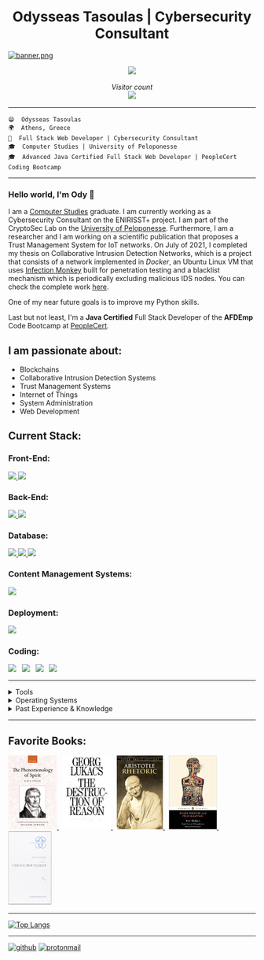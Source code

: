 <h1 align="center"> Odysseas Tasoulas | Cybersecurity Consultant</h1>

[![banner.png](https://i.postimg.cc/Pf1Zszsf/banner.png)](https://postimg.cc/dDtDGCVg)

<p align="center">
  <img src="https://i.postimg.cc/28YVxJ5d/giphy.gif" />
</p>

<p align="center"> 
  <i>Visitor count</i><br>
  <img src="https://profile-counter.glitch.me/aufheben68/count.svg" />
</p>

---

`😁  Odysseas Tasoulas` <br/>
`🌍  Athens, Greece` <br/>
`💼  Full Stack Web Developer | Cybersecurity Consultant` <br/>
`🎓  Computer Studies | University of Peloponesse` <br/>
`🎓  Advanced Java Certified Full Stack Web Developer | PeopleCert Coding Bootcamp` <br/>

---

### Hello world, I'm Ody 👋

I am a [Computer Studies](http://dit.uop.gr/index.php) graduate. I am currently working as a Cybersecurity Consultant on the ENIRISST+ project. I am part of the CryptoSec Lab on the [University of Peloponesse](https://www.uop.gr/). Furthermore, I am a researcher and I am working on a scientific publication that proposes a Trust Management System for IoT networks. On July of 2021, I completed my thesis on Collaborative Intrusion Detection Networks, which is a project that consists of a network implemented in *Docker*, an Ubuntu Linux VM that uses [Infection Monkey](https://www.guardicore.com/infectionmonkey/) built for penetration testing and a blacklist mechanism which is periodically excluding malicious IDS nodes. You can check the complete work [here](https://pdfhost.io/v/mJ4Fcq04x_CIDN_Thesis_).

One of my near future goals is to improve my Python skills. 

Last but not least, I'm a **Java Certified** Full Stack Developer of the **AFDEmp** Code Bootcamp at [PeopleCert](https://peoplecerteducation.org/bootcamp/).

## I am passionate about:

- Blockchains
- Collaborative Intrusion Detection Systems
- Trust Management Systems
- Internet of Things
- System Administration
- Web Development

## Current Stack:

### Front-End:

<a href="https://www.reactjs.org" target="_blank">
	<img src="https://img.shields.io/badge/ReactJS-★★★-41DFFF" />
</a>
<a href="https://www.javascript.com/" target="_blank">
	<img src="https://img.shields.io/badge/JS-★★★★★-FF0000" />
</a>

### Back-End:
<a href="https://www.java.com" target="_blank">
	<img src="https://img.shields.io/badge/Java-%E2%98%85%E2%98%85%E2%98%85%E2%98%85%E2%98%85-5b736a" />
</a>
<a href="https://www.python.com" target="_blank">
	<img src="https://img.shields.io/badge/Python-%E2%98%85%E2%98%85%E2%98%85%E2%98%85%E2%98%85-4cd0e5 " />
</a>

### Database:

<a href="https://www.mysql.com" target="_blank">
	<img src="https://img.shields.io/badge/MySQL-%E2%98%85%E2%98%85%E2%98%85%E2%98%85%E2%98%85-F29111" />
</a>
<a href="https://www.mongodb.com" target="_blank">
	<img src="https://img.shields.io/badge/MongoDB-%E2%98%85%E2%98%85%E2%98%85%E2%98%85%E2%98%85-0000FF" />
</a>
<a href="https://www.postgresql.org/" target="_blank">
	<img src="https://img.shields.io/badge/PostgreSQL-%E2%98%85%E2%98%85%E2%98%85%E2%98%85%E2%98%85-1A1A1A" />
</a>

### Content Management Systems:

<a href="https://www.wordpress.org" target="_blank">
	<img src="https://img.shields.io/badge/Wordpress-%E2%98%85%E2%98%85%E2%98%85%E2%98%85%E2%98%85-000000" />
</a>

### Deployment:

<a href="https://www.docker.com" target="_blank">
	<img src="https://img.shields.io/badge/Docker-%E2%98%85%E2%98%85%E2%98%85%E2%98%85%E2%98%85-FFFF00" />
</a>

### Coding:

<img src="https://img.shields.io/badge/HTML5-ff7851" /> &nbsp; <img src="https://img.shields.io/badge/Markdown-ffffff" /> &nbsp; <img src="https://img.shields.io/badge/CSS3-44b2fb" /> &nbsp; <img src="https://img.shields.io/badge/SQL-FF0000" /> &nbsp;

---

<details>
	<summary>Tools</summary>
	<ul>
		<li>Visual Studio Code</li>
		<li>IntelliJ IDEA</li>
		<li>ElasticSearch</li>
		<li>Kibana</li>
		<li>Zeek</li>
		<li>Snort</li>
		<li>Suricata</li>
	</ul>
</details>

<details>
	<summary>Operating Systems</summary>
	<ul>
		<li>Debian Linux</li>
		<li>Redhat Linux</li>
		<li>SUSE Linux</li>
		<li>Arch Linux</li>
		<li>Windows 10</li>
		<li>Ubuntu Server 20.04</li>
	</ul>
</details>

<details>
	<summary>Past Experience & Knowledge </summary>
	<ul>
		<li>C</li>
		<li>Assembly</li>
		<li>Python, Python Flask, BeautifulSoup 4</li>
		<li>Bootstrap 3/4</li>
		<li>jQuery</li>
		<li>Joomla</li>
	</ul>
</details>

---

## Favorite Books:

<a href="https://www.amazon.com/Phenomenology-Spirit-G-W-Hegel/dp/0198245971/ref=sr_1_1?dchild=1&keywords=phenomenology+of+spirit&qid=1635617140&qsid=145-4740879-1258869&s=books&sprefix=phenom%2Cstripbooks-intl-ship%2C329&sr=1-1&sres=0198245971%2C026810350X%2C1535117834%2C0415664462%2CB079527TCV%2CB00I7ZHFV2%2C0198790627%2C0253209102%2C1009018760%2C0810128047%2C0810105942%2CB00BGPKBC0%2CB005OL08XO%2C0271010762%2CB01HQO2T1K%2C0231199058&srpt=ABIS_BOOK" target="_blank">
	<img src="https://raw.githubusercontent.com/aufheben68/aufheben68/main/media/hegel-the-phenomenology-of-spirit.jpg" height="150" alt="Phenomenology of Spirit"/> 
</a> &nbsp;
<a href="https://www.amazon.com/Destruction-Reason-Georg-Lukacs/dp/935002408X" target="_blank">
	<img src="https://raw.githubusercontent.com/aufheben68/aufheben68/main/media/9781839761843.jpg" height="150" alt="The Destruction of Reason"/>
</a> &nbsp;
<a href="https://www.amazon.com/Rhetoric-New-Hackett-Aristotle/dp/1624667333/ref=sr_1_7?crid=2HBEQM0QR5N79&dchild=1&keywords=aristotle+rhetoric&qid=1635617911&qsid=145-4740879-1258869&s=books&sprefix=aristotle+rhetori%2Cstripbooks-intl-ship%2C244&sr=1-7&sres=022678990X%2C0486437930%2C0140445102%2C0195305094%2CB08SJ1L6NX%2C019872425X%2C1624667333%2C0520202287%2CB071LBD7TS%2C0075546027%2C1788163184%2C0141392649%2C1585102997%2CB01AFE39SU%2CB07XKB9RG8%2C0195064879&srpt=ABIS_BOOK" target="_blank">
	<img src="https://raw.githubusercontent.com/aufheben68/aufheben68/main/media/281735.jpg" height="150" alt="Rhetoric"/> 
</a> &nbsp; 
<a href="https://www.amazon.com/Anti-Oedipus-Capitalism-Schizophrenia-Penguin-Classics/dp/0143105825/ref=sr_1_1?crid=21C2HONVXWFNG&dchild=1&keywords=anti-oedipus&qid=1635617942&qsid=145-4740879-1258869&s=books&sprefix=anti-oedip%2Cstripbooks-intl-ship%2C774&sr=1-1&sres=0143105825%2CB01FIYWFAK%2C0415113199%2CB087C345KF%2C0826491499%2C1584350318%2C1138692352%2C0472065211%2C0231079893%2C0989239101%2C0262631431%2C081421455X%2C1405159286%2C0815602472%2C0816614024%2C0999153544&srpt=ABIS_BOOK" target="_blank">
	<img src="https://raw.githubusercontent.com/aufheben68/aufheben68/main/media/index.jpg" height="150" alt="Anti-Oedipus"/>
</a> &nbsp; 
<a href="https://www.amazon.com/Cin%C3%A9ma-1-Limage-mouvement-Critique-French-ebook/dp/B01A724HKE/ref=sr_1_1?crid=29WFVSB4T28GO&dchild=1&keywords=l%27image-mouvement&qid=1635617966&qsid=145-4740879-1258869&s=books&sprefix=l%27image-mouvemen%2Cstripbooks-intl-ship%2C220&sr=1-1&sres=B01A724HKE%2C3656404739%2CB073JS1PNS%2C2940181144%2C2909383024%2C2747550869%2C6139535379%2C6131562865%2C2757401742%2C2701129397%2C2915794987%2C2862723738%2C3841742734%2C2865890570%2C2897625023%2CB09328MDLK&srpt=ABIS_BOOK" target="_blank">
	<img src="https://raw.githubusercontent.com/aufheben68/aufheben68/main/media/61WMCrZkQQL.jpg" height="150" alt="L'Image-Mouvement"/>
</a> 

---

[![Top Langs](https://github-readme-stats.vercel.app/api/top-langs/?username=aufheben68&show_icons=true&theme=merko&langs_count=8&hide=html)](https://github.com/aufheben68/github-readme-stats)

---

[<img src='https://cdn.jsdelivr.net/npm/simple-icons@3.0.1/icons/github.svg' alt='github' height='40'>](https://github.com/aufheben68) [<img src='https://cdn.jsdelivr.net/npm/simple-icons@3.0.1/icons/protonmail.svg' alt='protonmail' height='40'>](od_tas) 
